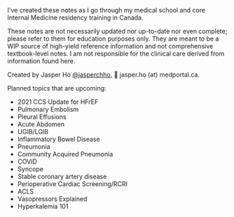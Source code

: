 I've created these notes as I go through my medical school and core Internal Medicine residency training in Canada.

These notes are not necessarily updated nor up-to-date nor even complete; please refer to them for education purposes only. They are meant to be a WIP source of high-yield reference information and not comprehensive textbook-level notes. I am not responsible for the clinical care derived from information found here.

Created by Jasper Ho [@jasperchho](https://www.twitter.com/jasperchho), 📧 jasper.ho (at) medportal.ca.

Planned topics that are upcoming:

- 2021 CCS Update for HFrEF
- Pulmonary Embolism
- Pleural Effusions
- Acute Abdomen
- UGIB/LGIB
- Inflammatory Bowel Disease
- Pneumonia
- Community Acquired Pneumonia
- COVID
- Syncope
- Stable coronary artery disease
- Perioperative Cardiac Screening/RCRI
- ACLS
- Vasopressors Explained
- Hyperkalemia 101